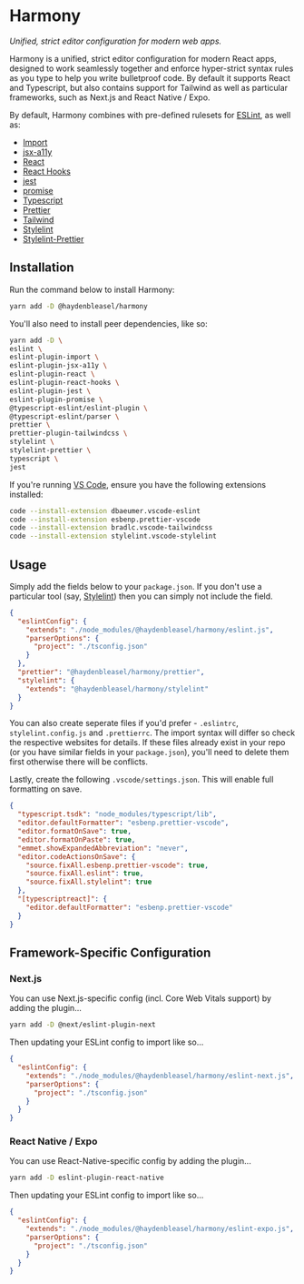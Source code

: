 # Harmony

_Unified, strict editor configuration for modern web apps._

Harmony is a unified, strict editor configuration for modern React apps, designed to work seamlessly together and enforce hyper-strict syntax rules as you type to help you write bulletproof code. By default it supports React and Typescript, but also contains support for Tailwind as well as particular frameworks, such as Next.js and React Native / Expo.

By default, Harmony combines with pre-defined rulesets for [ESLint](https://eslint.org/), as well as:

- [Import](https://www.npmjs.com/package/eslint-plugin-import)
- [jsx-a11y](https://www.npmjs.com/package/eslint-plugin-jsx-a11y)
- [React](https://www.npmjs.com/package/eslint-plugin-react)
- [React Hooks](https://www.npmjs.com/package/eslint-plugin-react-hooks)
- [jest](https://www.npmjs.com/package/eslint-plugin-jest)
- [promise](https://www.npmjs.com/package/eslint-plugin-promise)
- [Typescript](https://www.npmjs.com/package/@typescript-eslint/eslint-plugin)
- [Prettier](https://prettier.io/)
- [Tailwind](https://github.com/tailwindlabs/prettier-plugin-tailwindcss)
- [Stylelint](https://stylelint.io/)
- [Stylelint-Prettier](https://www.npmjs.com/package/stylelint-prettier)

## Installation

Run the command below to install Harmony:

```sh
yarn add -D @haydenbleasel/harmony
```

You'll also need to install peer dependencies, like so:

```sh
yarn add -D \
eslint \
eslint-plugin-import \
eslint-plugin-jsx-a11y \
eslint-plugin-react \
eslint-plugin-react-hooks \
eslint-plugin-jest \
eslint-plugin-promise \
@typescript-eslint/eslint-plugin \
@typescript-eslint/parser \
prettier \
prettier-plugin-tailwindcss \
stylelint \
stylelint-prettier \
typescript \
jest
```

If you're running [VS Code](https://code.visualstudio.com/), ensure you have the following extensions installed:

```sh
code --install-extension dbaeumer.vscode-eslint
code --install-extension esbenp.prettier-vscode
code --install-extension bradlc.vscode-tailwindcss
code --install-extension stylelint.vscode-stylelint
```

## Usage

Simply add the fields below to your `package.json`. If you don't use a particular tool (say, [Stylelint](https://stylelint.io/)) then you can simply not include the field.

```json
{
  "eslintConfig": {
    "extends": "./node_modules/@haydenbleasel/harmony/eslint.js",
    "parserOptions": {
      "project": "./tsconfig.json"
    }
  },
  "prettier": "@haydenbleasel/harmony/prettier",
  "stylelint": {
    "extends": "@haydenbleasel/harmony/stylelint"
  }
}
```

You can also create seperate files if you'd prefer - `.eslintrc`, `stylelint.config.js` and `.prettierrc`. The import syntax will differ so check the respective websites for details. If these files already exist in your repo (or you have similar fields in your `package.json`), you'll need to delete them first otherwise there will be conflicts.

Lastly, create the following `.vscode/settings.json`. This will enable full formatting on save.

```json
{
  "typescript.tsdk": "node_modules/typescript/lib",
  "editor.defaultFormatter": "esbenp.prettier-vscode",
  "editor.formatOnSave": true,
  "editor.formatOnPaste": true,
  "emmet.showExpandedAbbreviation": "never",
  "editor.codeActionsOnSave": {
    "source.fixAll.esbenp.prettier-vscode": true,
    "source.fixAll.eslint": true,
    "source.fixAll.stylelint": true
  },
  "[typescriptreact]": {
    "editor.defaultFormatter": "esbenp.prettier-vscode"
  }
}
```

## Framework-Specific Configuration

### Next.js

You can use Next.js-specific config (incl. Core Web Vitals support) by adding the plugin...

```sh
yarn add -D @next/eslint-plugin-next
```

Then updating your ESLint config to import like so...

```json
{
  "eslintConfig": {
    "extends": "./node_modules/@haydenbleasel/harmony/eslint-next.js",
    "parserOptions": {
      "project": "./tsconfig.json"
    }
  }
}
```

### React Native / Expo

You can use React-Native-specific config by adding the plugin...

```sh
yarn add -D eslint-plugin-react-native
```

Then updating your ESLint config to import like so...

```json
{
  "eslintConfig": {
    "extends": "./node_modules/@haydenbleasel/harmony/eslint-expo.js",
    "parserOptions": {
      "project": "./tsconfig.json"
    }
  }
}
```
